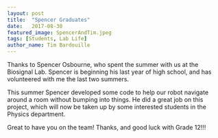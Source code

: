 ```yaml
---
layout: post
title:  "Spencer Graduates"
date:   2017-08-30
featured_image: SpencerAndTim.jpeg
tags: [Students, Lab Life]
author_name: Tim Bardouille
---
```


Thanks to Spencer Osbourne, who spent the summer with us at the Biosignal Lab. Spencer is beginning his last year of high school, and has volunteered with me the last two summers.

This summer Spencer developed some code to help our robot navigate around a room without bumping into things. He did a great job on this project, which will now be taken up by some interested students in the Physics department.

Great to have you on the team! Thanks, and good luck with Grade 12!!!
